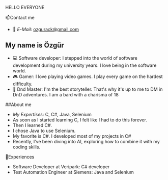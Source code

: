 HELLO EVERYONE

📫Contact me 
- 📧 *E-Mail*: ozgurack@gmail.com

## My name is Özgür
- 💻 Software developer: I stepped into the world of software development during my university years. I love being in the software world.
- 🎮 Gamer: I love playing video games. I play every game on the hardest difficulty.
- 🤖 Dnd Master: I'm the best storyteller. That's why it's up to me to DM in DnD adventures. I am a bard with a charisma of 18


##About me
- *My Expertises*: C, C#, Java, Selenium
- As soon as I started learning C, I felt like I had to do this forever.
- Then I learned C#.
- I chose Java to use Selenium.
- My favorite is C#. I developed most of my projects in C#
- Recently, I’ve been diving into AI, exploring how to combine it with my coding skills.

💼Experiences
- Software Developer at Veripark: C# developer
- Test Automation Engineer at Siemens: Java and Selenium 

